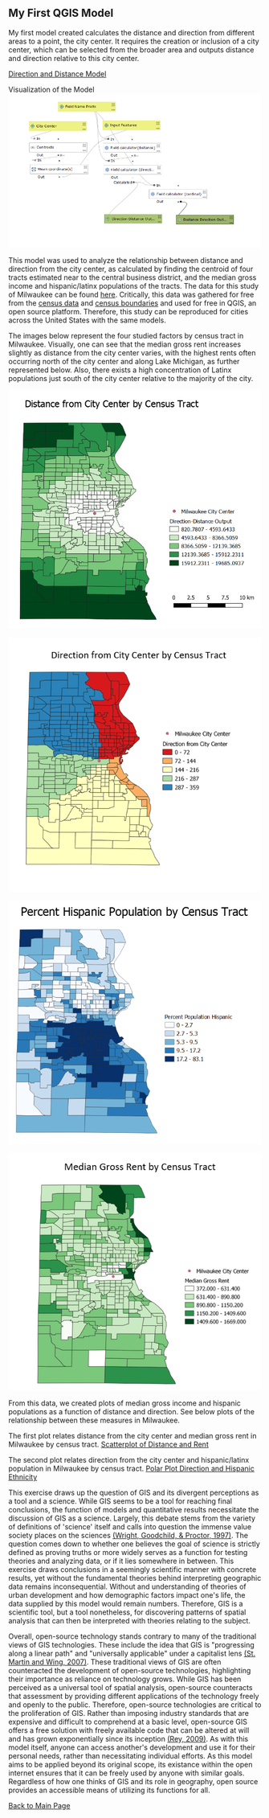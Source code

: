 ## My First QGIS Model

My first model created calculates the distance and direction from different areas to a point, the city center. It requires the creation or inclusion of a city center, which can be selected from the broader area and outputs distance and direction relative to this city center.

[Direction and Distance Model](distdirmodelnov2.model3)

Visualization of the Model
![Distance Direction Model](model.PNG)

This model was used to analyze the relationship between distance and direction from the city center, as calculated by finding the centroid of four tracts estimated near to the central business district, and the median gross income and hispanic/latinx populations of the tracts. The data for this study of Milwaukee can be found [here](MilwaukeeData.zip).  Critically, this data was gathered for free from the [census data](https://factfinder.census.gov/) and [census boundaries]( https://www.census.gov/geographies/mapping-files/timeseries/geo/carto-boundary-file.htm) and used for free in QGIS, an open source platform.  Therefore, this study can be reproduced for cities across the United States with the same models.  

The images below represent the four studied factors by census tract in Milwaukee.  Visually, one can see that the median gross rent increases slightly as distance from the city center varies, with the highest rents often occurring north of the city center and along Lake Michigan, as further represented below. Also, there exists a high concentration of Latinx populations just south of the city center relative to the majority of the city.   

![Distance from City Center](mildist2.PNG)

![Direction from City Center](direction.PNG)

![Hispanic Population](latpop.PNG)

![Median Gross Rent](rent.PNG)

From this data, we created plots of median gross income and hispanic populations as a function of distance and direction.  See below plots of the relationship between these measures in Milwaukee.  

The first plot relates distance from the city center and median gross rent in Milwaukee by census tract.
[Scatterplot of Distance and Rent](distanceplotnew.html)

The second plot relates direction from the city center and hispanic/latinx population in Milwaukee by census tract.
[Polar Plot Direction and Hispanic Ethnicity](directplotnew.html)

This exercise draws up the question of GIS and its divergent perceptions as a tool and a science.  While GIS seems to be a tool for reaching final conclusions, the function of models and quantitative results necessitate the discussion of GIS as a science.  Largely, this debate stems from the variety of definitions of 'science' itself and calls into question the immense value society places on the sciences [(Wright, Goodchild, & Proctor, 1997)](https://doi.org/10.1111/0004-5608.872057).  The question comes down to whether one believes the goal of science is strictly defined as proving truths or more widely serves as a function for testing theories and analyzing data, or if it lies somewhere in between. This exercise draws conclusions in a seemingly scientific manner with concrete results, yet without the fundamental theories behind interpreting geographic data remains inconsequential.  Without and understanding of theories of urban development and how demographic factors impact one's life, the data supplied by this model would remain numbers.  Therefore, GIS is a scientific tool, but a tool nonetheless, for discovering patterns of spatial analysis that can then be interpreted with theories relating to the subject.   

Overall, open-source technology stands contrary to many of the traditional views of GIS technologies.  These include the idea that GIS is "progressing along a linear path" and "universally applicable" under a capitalist lens [(St. Martin and Wing, 2007)](https://doi.org/10.3138/carto.42.3.235).  These traditional views of GIS are often counteracted the development of open-source technologies, highlighting their importance as reliance on technology grows.  While GIS has been perceived as a universal tool of spatial analysis, open-source counteracts that assessment by providing different applications of the technology freely and openly to the public.  Therefore, open-source technologies are critical to the proliferation of GIS.  Rather than imposing industry standards that are expensive and difficult to comprehend at a basic level, open-source GIS offers a free solution with freely available code that can be altered at will and has grown exponentially since its inception [(Rey, 2009)](https://doi.org/10.1007/s10109-009-0086-8).  As with this model itself, anyone can access another's development and use it for their personal needs, rather than necessitating individual efforts.  As this model aims to be applied beyond its original scope, its existance within the open internet ensures that it can be freely used by anyone with similar goals.  Regardless of how one thinks of GIS and its role in geography, open source provides an accessible means of utilizing its functions for all.     

[Back to Main Page](https://pdickson2.github.io/)

